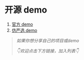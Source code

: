 # 开源 demo

1. [官方 demo](https://github.com/kaola-fed/megalo-demo)
1. [仿严选 demo](https://github.com/zwwill/megalo-yanxuan-demo)


> *如果你想分享自己的项目或demo*
>
>*👇欢迎点击下方链接，加入列表👇*